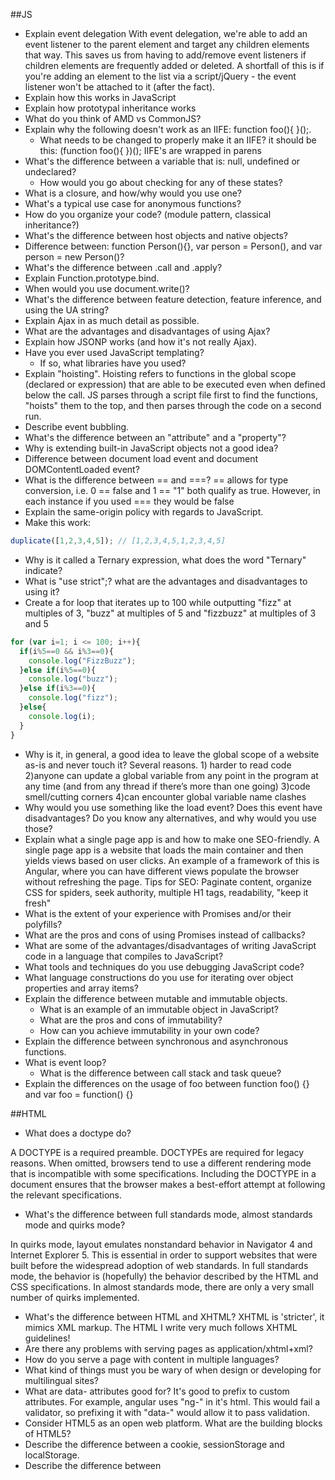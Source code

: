##JS
- Explain event delegation
With event delegation, we're able to add an event listener to the parent element and target any children elements that way. This saves us from having to add/remove event listeners if children elements are frequently added or deleted. A shortfall of this is if you're adding an element to the list via a script/jQuery - the event listener won't be attached to it (after the fact).
- Explain how this works in JavaScript
- Explain how prototypal inheritance works
- What do you think of AMD vs CommonJS?
- Explain why the following doesn't work as an IIFE: function foo(){ }();.
  - What needs to be changed to properly make it an IIFE?
it should be this: (function foo(){ })();
IIFE's are wrapped in parens
- What's the difference between a variable that is: null, undefined or undeclared?
  - How would you go about checking for any of these states?
- What is a closure, and how/why would you use one?
- What's a typical use case for anonymous functions?
- How do you organize your code? (module pattern, classical inheritance?)
- What's the difference between host objects and native objects?
- Difference between: function Person(){}, var person = Person(), and var person = new Person()?
- What's the difference between .call and .apply?
- Explain Function.prototype.bind.
- When would you use document.write()?
- What's the difference between feature detection, feature inference, and using the UA string?
- Explain Ajax in as much detail as possible.
- What are the advantages and disadvantages of using Ajax?
- Explain how JSONP works (and how it's not really Ajax).
- Have you ever used JavaScript templating?
  - If so, what libraries have you used?
- Explain "hoisting".
Hoisting refers to functions in the global scope (declared or expression) that are able to be executed even when defined below the call. JS parses through a script file first to find the functions, "hoists" them to the top, and then parses through the code on a second run.
- Describe event bubbling.
- What's the difference between an "attribute" and a "property"?
- Why is extending built-in JavaScript objects not a good idea?
- Difference between document load event and document DOMContentLoaded event?
- What is the difference between == and ===?
== allows for type conversion, i.e. 0 == false and 1 == "1" both qualify as true. However, in each instance if you used === they would be false
- Explain the same-origin policy with regards to JavaScript.
- Make this work:
```js
duplicate([1,2,3,4,5]); // [1,2,3,4,5,1,2,3,4,5]
```
- Why is it called a Ternary expression, what does the word "Ternary" indicate?
- What is "use strict";? what are the advantages and disadvantages to using it?
- Create a for loop that iterates up to 100 while outputting "fizz" at multiples of 3, "buzz" at multiples of 5 and "fizzbuzz" at multiples of 3 and 5
```js
for (var i=1; i <= 100; i++){
  if(i%5==0 && i%3==0){
    console.log("FizzBuzz");
  }else if(i%5==0){
    console.log("buzz");
  }else if(i%3==0){
    console.log("fizz");
  }else{
    console.log(i);
  }
}
```
- Why is it, in general, a good idea to leave the global scope of a website as-is and never touch it?
Several reasons. 1) harder to read code 2)anyone can update a global variable from any point in the program at any time (and from any thread if there’s more than one going) 3)code smell/cutting corners 4)can encounter global variable name clashes
- Why would you use something like the load event? Does this event have disadvantages? Do you know any alternatives, and why would you use those?
- Explain what a single page app is and how to make one SEO-friendly.
A single page app is a website that loads the main container and then yields views based on user clicks. An example of a framework of this is Angular, where you can have different views populate the browser without refreshing the page. Tips for SEO: Paginate content, organize CSS for spiders, seek authority, multiple H1 tags, readability, "keep it fresh"
- What is the extent of your experience with Promises and/or their polyfills?
- What are the pros and cons of using Promises instead of callbacks?
- What are some of the advantages/disadvantages of writing JavaScript code in a language that compiles to JavaScript?
- What tools and techniques do you use debugging JavaScript code?
- What language constructions do you use for iterating over object properties and array items?
- Explain the difference between mutable and immutable objects.
  - What is an example of an immutable object in JavaScript?
  - What are the pros and cons of immutability?
  - How can you achieve immutability in your own code?
- Explain the difference between synchronous and asynchronous functions.
- What is event loop?
  - What is the difference between call stack and task queue?
- Explain the differences on the usage of foo between function foo() {} and var foo = function() {}

##HTML
- What does a doctype do?

A DOCTYPE is a required preamble.
DOCTYPEs are required for legacy reasons. When omitted, browsers tend to use a different rendering mode that is incompatible with some specifications. Including the DOCTYPE in a document ensures that the browser makes a best-effort attempt at following the relevant specifications.

- What's the difference between full standards mode, almost standards mode and quirks mode?

In quirks mode, layout emulates nonstandard behavior in Navigator 4 and Internet Explorer 5. This is essential in order to support websites that were built before the widespread adoption of web standards. In full standards mode, the behavior is (hopefully) the behavior described by the HTML and CSS specifications. In almost standards mode, there are only a very small number of quirks implemented.

- What's the difference between HTML and XHTML?
XHTML is 'stricter', it mimics XML markup. The HTML I write very much follows XHTML guidelines!
- Are there any problems with serving pages as application/xhtml+xml?
- How do you serve a page with content in multiple languages?
- What kind of things must you be wary of when design or developing for multilingual sites?
- What are data- attributes good for?
It's good to prefix to custom attributes. For example, angular uses "ng-" in it's html. This would fail a validator, so prefixing it with "data-" would allow it to pass validation.
- Consider HTML5 as an open web platform. What are the building blocks of HTML5?
- Describe the difference between a cookie, sessionStorage and localStorage.
- Describe the difference between <script>, <script async> and <script defer>.
- Why is it generally a good idea to position CSS <link>s between <head></head> and JS <script>s just before </body>? Do you know any exceptions?
- What is progressive rendering?
- Have you used different HTML templating languages before?

##CSS
- What is the difference between classes and IDs in CSS?
Both are "hooks", i.e. selectors, but IDs are unique and should only be used once. Classes can be used on multiple elements. IDs also can be used in url anchoring (www.example.com/index#comments).
- What's the difference between "resetting" and "normalizing" CSS? Which would you choose, and why?
CSS resets strip down all the html formatting, leaving you with the ability to customize everything. Normalizing doesn't "unstyle" everything, so it preserves styles in browsers. For small projects, Normalize is fine. If I'm building a large scale project, I'd use reset.
- Describe Floats and how they work.
Floats move an image or an element to a certain part of the page to allow other content to wrap around it (while still following the "flow" of the page). A float mimics print media in this way.
- Describe z-index and how stacking context is formed.
Z-index allows for vertical stacking of elements on top of other elements. These elements have to be positioned non-statically (static being the default positioning value). Higher z-index gets stacked "closer" to the viewer.
- Describe BFC(Block Formatting Context) and how it works.
- What are the various clearing techniques and which is appropriate for what context?
I prefer to use the overflow: auto method. You can also place an empty div of <div style="clear:both;"></div> after the last floated item to do so, but then you clutter the html.
- Explain CSS sprites, and how you would implement them on a page or site.
- What are your favourite image replacement techniques and which do you use when?
- How would you approach fixing browser-specific styling issues?
- How do you serve your pages for feature-constrained browsers?
  - What techniques/processes do you use?
- What are the different ways to visually hide content (and make it available only for screen readers)?
- Have you ever used a grid system, and if so, what do you prefer?
- Have you used or implemented media queries or mobile specific layouts/CSS?
- Are you familiar with styling SVG?
- How do you optimize your webpages for print?
- What are some of the "gotchas" for writing efficient CSS?
- What are the advantages/disadvantages of using CSS preprocessors?
  - Describe what you like and dislike about the CSS preprocessors you have used.
- How would you implement a web design comp that uses non-standard fonts?
- Explain how a browser determines what elements match a CSS selector.
- Describe pseudo-elements and discuss what they are used for.
- Explain your understanding of the box model and how you would tell the browser in CSS to render your layout in different box models.
- What does * { box-sizing: border-box; } do? What are its advantages?
- List as many values for the display property that you can remember.
- What's the difference between inline and inline-block?
- What's the difference between a relative, fixed, absolute and statically positioned element?
- The 'C' in CSS stands for Cascading. How is priority determined in assigning styles (a few examples)? How can you use this system to your advantage?
- What existing CSS frameworks have you used locally, or in production? How would you change/improve them?
- Have you played around with the new CSS Flexbox or Grid specs?
- How is responsive design different from adaptive design?
- Have you ever worked with retina graphics? If so, when and what techniques did you use?
- Is there any reason you'd want to use translate() instead of absolute positioning, or vice-versa? And why?
